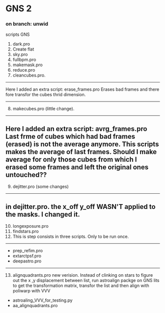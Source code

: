# GNS 2
### on branch: unwid


scripts GNS
1. dark.pro
2. Create flat
3. sky.pro
4. fullbpm.pro
5. makemask.pro
6. reduce.pro
7. cleancubes.pro.
----------------------------------
Here I added an extra script: erase_frames.pro
Erases bad frames and there fore transfor the cubes thrid dimension.
___
8. makecubes.pro (little change).
___
Here I added an extra script: avrg_frames.pro 
Last frme of cubes which had bad frames (erased) is not the average anymore. This scripts makes the average of last frames. 
Should I make average for only those cubes from  which I erased some frames and left the original ones untouched??
----------------------------------
9. dejitter.pro (some changes)
---
in dejitter.pro. the x_off y_off WASN'T applied to the masks. I changed it.
---
10. longexposure.pro
11. findstars.pro
12. This is step consists in three scripts. Only to be run once.
---
* prep_refim.pro
* extarctpsf.pro
* deepastro.pro
---
13. alignquadrants.pro new verision. Instead of clinking on stars to figure out the x ,y displacement between list, run astroalign packge on GNS lits to get the transformation matrix, transfor the list and then align with poliwarp with VVV
* astroaling_VVV_for_testing.py
* aa_alignquadrants.pro



